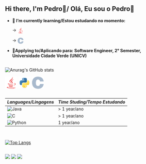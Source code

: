 ## Hi there, I'm Pedro👋/ Olá, Eu sou o Pedro👋



- **🌱 I’m currently learning/Estou estudando no momento:**

  -> <img align="center" alt="Rafa-Js" height="20" width="20" src="https://raw.githubusercontent.com/devicons/devicon/master/icons/java/java-plain.svg">
  
  -> <img align="center" alt="Rafa-C" height="20" width="20" src="https://raw.githubusercontent.com/devicons/devicon/master/icons/c/c-original.svg">

- **🧾Applying to/Aplicando para: Software Engineer, 2° Semester, Universidade Cidade Verde (UNICV)**
  
##

![Anurag's GitHub stats](https://github-readme-stats.vercel.app/api?username=PedroBarao&show_icons=true&theme=tokyonight)

<div style="display: inline_block">
  
  <img align="center" alt="Rafa-Js" height="40" width="40" src="https://raw.githubusercontent.com/devicons/devicon/master/icons/java/java-plain.svg">

  <img align="center" alt="Rafa-Python" height="40" width="40" src="https://raw.githubusercontent.com/devicons/devicon/master/icons/python/python-original.svg">
  
  <img align="center" alt="Rafa-C" height="40" width="40" src="https://raw.githubusercontent.com/devicons/devicon/master/icons/c/c-original.svg">
  
</div>

<br/>


| ***Languages/Lingagens*** | ***Time Studing/Tempo Estudando*** |
| ------------- | ------------- |
| ![Java](https://img.shields.io/badge/Java-%23ED8B00.svg??style=for-the-badge&logo=openjdk&logoColor=white) | > 1 year/ano |
| ![C](https://img.shields.io/badge/-C-055ebd?style=flat&logo=c&logoColor=white) | > 1 year/ano |
| ![Python](https://img.shields.io/badge/-Python-2b5b83?style=flat&logo=python&logoColor=ffdf76) | 1 year/ano |

<br/>

[![Top Langs](https://github-readme-stats.vercel.app/api/top-langs/?username=Pedro-Barao&layout=donut-vertical&show_icons=true&theme=radical)](https://github.com/Pedro-Barao/Hello-Worldgithub-readme-stats)

##

<div>
 <a href="https://discord.com/821126813643571300" target="_blank"><img src="https://img.shields.io/badge/Discord-7289DA?style=for-the-badge&logo=discord&logoColor=white" target="_blank"></a> 
  <a href = "mailto:pedrobarao182@gmail.com"><img src="https://img.shields.io/badge/-Gmail-%23333?style=for-the-badge&logo=gmail&logoColor=white" target="_blank"></a>
  <a href="www.linkedin.com/in/pedro-gonella-barão-1b305b210" target="_blank"><img src="https://img.shields.io/badge/-LinkedIn-%230077B5?style=for-the-badge&logo=linkedin&logoColor=white" target="_blank"></a> 
  
</div>

